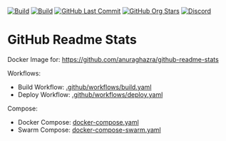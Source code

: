 [![Build](https://img.shields.io/github/actions/workflow/status/smashedr/github-readme-stats/build.yaml?logo=github&logoColor=white&label=build)](https://github.com/smashedr/github-readme-stats/actions/workflows/build.yaml)
[![Build](https://img.shields.io/github/actions/workflow/status/smashedr/github-readme-stats/deploy.yaml?logo=docker&logoColor=white&label=deploy)](https://github.com/smashedr/github-readme-stats/actions/workflows/deploy.yaml)
[![GitHub Last Commit](https://img.shields.io/github/last-commit/smashedr/github-readme-stats?logo=github&logoColor=white&label=updated)](https://github.com/smashedr/github-readme-stats/graphs/commit-activity)
[![GitHub Org Stars](https://img.shields.io/github/stars/cssnr?style=flat&logo=github&logoColor=white&label=org%20stars)](https://cssnr.github.io/)
[![Discord](https://img.shields.io/discord/899171661457293343?logo=discord&logoColor=white&label=discord&color=7289da)](https://discord.gg/wXy6m2X8wY)

# GitHub Readme Stats

Docker Image for: https://github.com/anuraghazra/github-readme-stats

Workflows:
- Build Workflow: [.github/workflows/build.yaml](.github/workflows/build.yaml)
- Deploy Workflow: [.github/workflows/deploy.yaml](.github/workflows/deploy.yaml)

Compose:
- Docker Compose: [docker-compose.yaml](docker-compose.yaml)
- Swarm Compose: [docker-compose-swarm.yaml](docker-compose-swarm.yaml)
